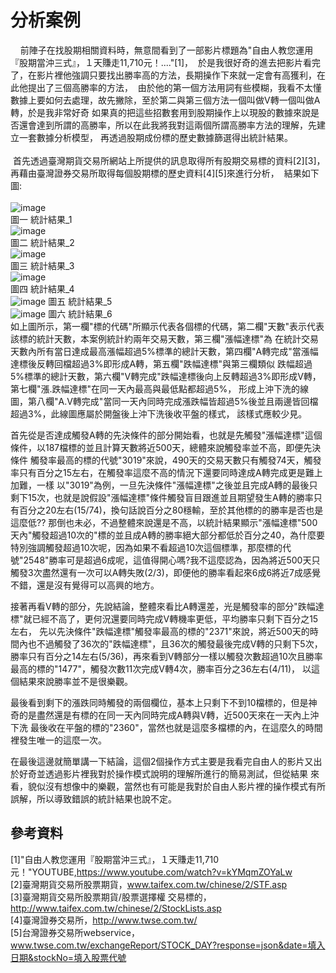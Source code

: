 # 分析案例

      前陣子在找股期相關資料時，無意間看到了一部影片標題為"自由人教您運用『股期當沖三式』，１天賺走11,710元！...."[1]，
  於是我很好奇的進去把影片看完了，在影片裡他強調只要找出勝率高的方法，長期操作下來就一定會有高獲利，在此他提出了三個高勝率的方法，
  由於他的第一個方法用詞有些模糊，我看不太懂數據上要如何去處理，故先撇除，至於第二與第三個方法一個叫做V轉一個叫做A轉，於是我非常好奇
  如果真的把這些招數套用到股期操作上以現股的數據來說是否還會達到所謂的高勝率，所以在此我將我對這兩個所謂高勝率方法的理解，先建立一套數據分析模型，
  再透過股期成份標的歷史數據篩選得出統計結果。
<br />
<br />
  首先透過臺灣期貨交易所網站上所提供的訊息取得所有股期交易標的資料[2][3]，再藉由臺灣證券交易所取得每個股期標的歷史資料[4][5]來進行分析，
  結果如下圖:
<br /><br />
![image](https://github.com/TrunkingW/spider-analysis_R/blob/master/案例_1/Image/統計結果_1.PNG)
<br />
    圖一 統計結果_1
<br />
![image](https://github.com/TrunkingW/spider-analysis_R/blob/master/案例_1/Image/統計結果_2.PNG)
<br />
圖二 統計結果_2
<br />
![image](https://github.com/TrunkingW/spider-analysis_R/blob/master/案例_1/Image/統計結果_3.PNG)
<br />
圖三 統計結果_3
<br />
![image](https://github.com/TrunkingW/spider-analysis_R/blob/master/案例_1/Image/統計結果_4.PNG)
<br />
圖四 統計結果_4
<br />
![image](https://github.com/TrunkingW/spider-analysis_R/blob/master/案例_1/Image/統計結果_4.PNG)
圖五 統計結果_5
<br />
![image](https://github.com/TrunkingW/spider-analysis_R/blob/master/案例_1/Image/統計結果_6.PNG)
圖六 統計結果_6
<br />
   如上圖所示，第一欄"標的代碼"所顯示代表各個標的代碼，第二欄"天數"表示代表該標的統計天數，本案例統計約兩年交易天數，第三欄"漲幅達標"為
在統計交易天數內所有當日達成最高漲幅超過5%標準的總計天數，第四欄"A轉完成"當漲幅達標後反轉回檔超過3%即形成A轉，第五欄"跌幅達標"與第三欄類似
跌幅超過5%標準的總計天數，第六欄"V轉完成"跌幅達標後向上反轉超過3%即形成V轉，第七欄"漲.跌幅達標"在同一天內最高與最低點都超過5%，
形成上沖下洗的線圖，第八欄"A.V轉完成"當同一天內同時完成漲跌幅皆超過5%後並且兩邊皆回檔超過3%，此線圖應屬於開盤後上沖下洗後收平盤的樣式，
該樣式應較少見。

   首先從是否達成觸發A轉的先決條件的部分開始看，也就是先觸發"漲幅達標"這個條件，以187檔標的並且計算天數將近500天，總體來說觸發率並不高，即便先決條件
觸發率最高的標的代號"3019"來說，490天的交易天數只有觸發74天，觸發率只有百分之15左右，在觸發率這麼不高的情況下還要同時達成A轉完成更是難上加難，一樣
以"3019"為例，一旦先決條件"漲幅達標"之後並且完成A轉的最後只剩下15次，也就是說假設"漲幅達標"條件觸發盲目跟進並且期望發生A轉的勝率只有百分之20左右(15/74)，換句話說百分之80穩輸，至於其他標的的勝率是否也是這麼低?? 那倒也未必，不過整體來說還是不高，以統計結果顯示"漲幅達標"500天內"觸發超過10次的"標的並且成A轉的勝率絕大部分都低於百分之40，為什麼要特別強調觸發超過10次呢，因為如果不看超過10次這個標準，那麼標的代號"2548"勝率可是超過6成呢，這值得開心嗎?我不這麼認為，因為將近500天只觸發3次盡然還有一次可以A轉失敗(2/3)，即便他的勝率看起來6成6將近7成感覺不錯，還是沒有覺得可以高興的地方。

接著再看V轉的部分，先說結論，整體來看比A轉還差，光是觸發率的部分"跌幅達標"就已經不高了，更何況還要同時完成V轉機率更低，平均勝率只剩下百分之15左右，
先以先決條件"跌幅達標"觸發率最高的標的"2371"來說，將近500天的時間內也不過觸發了36次的"跌幅達標"，且36次的觸發最後完成V轉的只剩下5次，
勝率只有百分之14左右(5/36)，再來看到V轉部分一樣以觸發次數超過10次且勝率最高的標的"1477"，觸發次數11次完成V轉4次，勝率百分之36左右(4/11)，
以這個結果來說勝率並不是很樂觀。

最後看到剩下的漲跌同時觸發的兩個欄位，基本上只剩下不到10檔標的，但是神奇的是盡然還是有標的在同一天內同時完成A轉與V轉，近500天來在一天內上沖下洗
最後收在平盤的標的"2360"，當然也就是這麼多檔標的內，在這麼久的時間裡發生唯一的這麼一次。

在最後這邊就簡單講一下結論，這個2個操作方式主要是我看完自由人的影片又出於好奇並透過影片裡我對於操作模式說明的理解所進行的簡易測試，但從結果
來看，貌似沒有想像中的樂觀，當然也有可能是我對於自由人影片裡的操作模式有所誤解，所以導致錯誤的統計結果也說不定。

## 參考資料
[1]"自由人教您運用『股期當沖三式』，１天賺走11,710元！"YOUTUBE,https://www.youtube.com/watch?v=kYMqmZOYaLw <br />
[2]臺灣期貨交易所股票期貨，www.taifex.com.tw/chinese/2/STF.asp <br />
[3]臺灣期貨交易所股票期貨/股票選擇權 交易標的，http://www.taifex.com.tw/chinese/2/StockLists.asp <br />
[4]臺灣證券交易所，http://www.twse.com.tw/ <br />
[5]台灣證券交易所webservice，www.twse.com.tw/exchangeReport/STOCK_DAY?response=json&date=填入日期&stockNo=填入股票代號 <br />
